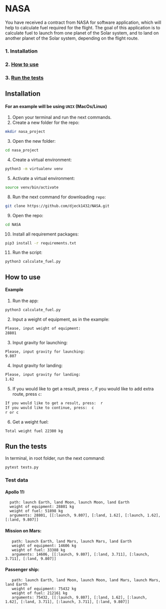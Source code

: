# NASA
 You have received a contract from NASA for software application, which will help to calculate fuel required for the flight.
 The goal of this application is to calculate fuel to launch from one planet of the Solar system, and to land on another planet of the Solar system,
 depending on the flight route.


### 1. Installation
### 2. [How to use](#example)
### 3. [Run the tests](#test)


## Installation

#### For an example will be using `UNIX` (MacOs/Linux)

1. Open your terminal and run the next commands.
2. Create a new folder for the repo:
```bash
mkdir nasa_project
```
3. Open the new folder:
```bash
cd nasa_project
```
4. Create a virtual environment:
```bash
python3 -m virtualenv venv
```
5. Activate a virtual environment:
```bash
source venv/bin/activate
```
8. Run the next command for downloading `repo`:
```bash
git clone https://github.com/djeck1432/NASA.git
```
9. Open the repo:
```bash
cd NASA
```
10. Install all requirement packages:
```bash
pip3 install -r requirements.txt
```
11. Run the script:
```bash
python3 calculate_fuel.py
```


## How to use
#### Example
<a name='example'> </a>
1. Run the app:
```bash
python3 calculate_fuel.py
```
2. Input a weight of equipment, as in the example:
```bash
Please, input weight of equipment:
28801
```
3. Input gravity for launching:
```bash
Please, input gravity for launching: 
9.807
```
4. Input gravity for landing:
```bash
Please, input gravity for landing: 
1.62
```
5. If you would like to get a result, press `r`, if you would like to add extra route, press `c`:
```bash
If you would like to get a result, press:  r
If you would like to continue, press:  c
r or c
```
6. Get a weight fuel:
```bash
Total weight fuel 22380 kg
```


## Run the tests
<a name='test'></a>
In terminal, in root folder, run the next command:
```bash
pytest tests.py
```
### Test data
#### Apollo 11:
```
  path: launch Earth, land Moon, launch Moon, land Earth
  weight of equipment: 28801 kg
  weight of fuel: 51898 kg
  arguments: 28801, [[:launch, 9.807], [:land, 1.62], [:launch, 1.62], [:land, 9.807]]
```
#### Mission on Mars:
```
   path: launch Earth, land Mars, launch Mars, land Earth
   weight of equipment: 14606 kg
   weight of fuel: 33388 kg
   arguments: 14606, [[:launch, 9.807], [:land, 3.711], [:launch, 3.711], [:land, 9.807]]
```
#### Passenger ship:
```
   path: launch Earth, land Moon, launch Moon, land Mars, launch Mars, land Earth
   weight of equipment: 75432 kg
   weight of fuel: 212161 kg
   arguments: 75432, [[:launch, 9.807], [:land, 1.62], [:launch, 1.62], [:land, 3.711], [:launch, 3.711], [:land, 9.807]]
```

